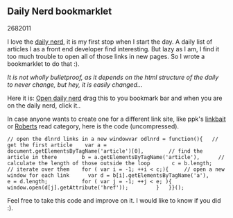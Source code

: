 <article><h1>Daily Nerd bookmarklet</h1><time><span class="day">26</span><span class="month">8</span><span class="year">2011</span></time><p>I love the <a href="http://dlnrd.nl">daily nerd</a>, it is my first stop when I start the day. A daily list of articles I as a front end developer find interesting. But lazy as I am, I find it too much trouble to open all of those links in new pages. So I wrote a bookmarklet to do that :).</p><p><em>It is not wholly bulletproof, as it depends on the html structure of the daily to never change, but hey, it is easily changed…</em></p><p>Here it is: <a href="javascript:var%20odlnrd=function(){var%20a=document.getElementsByTagName('article')[0],b=a.getElementsByTagName('article'),c=b.length;for(var%20i=-1;++i%3Cc;){var%20d=b[i].getElementsByTagName('a'),e=d.length;for(var%20j=-1;++j%3Ce;){window.open(d[j].getAttribute('href'));}}}();">Open daily nerd</a> drag this to you bookmark bar and when you are on the daily nerd, click it..</p><p>In case anyone wants to create one for a different link site, like ppk's <a href="http://www.quirksmode.org/blog/archives/2011/08/linkbait_22.html#more">linkbait</a> or <a href="http://robertnyman.com/2011/08/17/introducing-roberts-read-great-links-and-suggestions-from-latest-week-august-17th-2011/#more-2163">Roberts</a> read category, here is the code (uncompressed).</p><pre><code>// open the dlnrd links in a new windowvar odlnrd = function(){	// get the first article	var a = document.getElementsByTagName('article')[0],		// find the article in there		b = a.getElementsByTagName('article'),		// calculate the length of those outside the loop		c = b.length;	// iterate over them	for ( var i = -1; ++i &lt; c;){		// open a new window for each link		var d = b[i].getElementsByTagName('a'),			e = d.length;			for ( var j = -1; ++j &lt; e; ){				window.open(d[j].getAttribute('href'));			}	}}();</code></pre><p>Feel free to take this code and improve on it. I would like to know if you did :).</p></article>